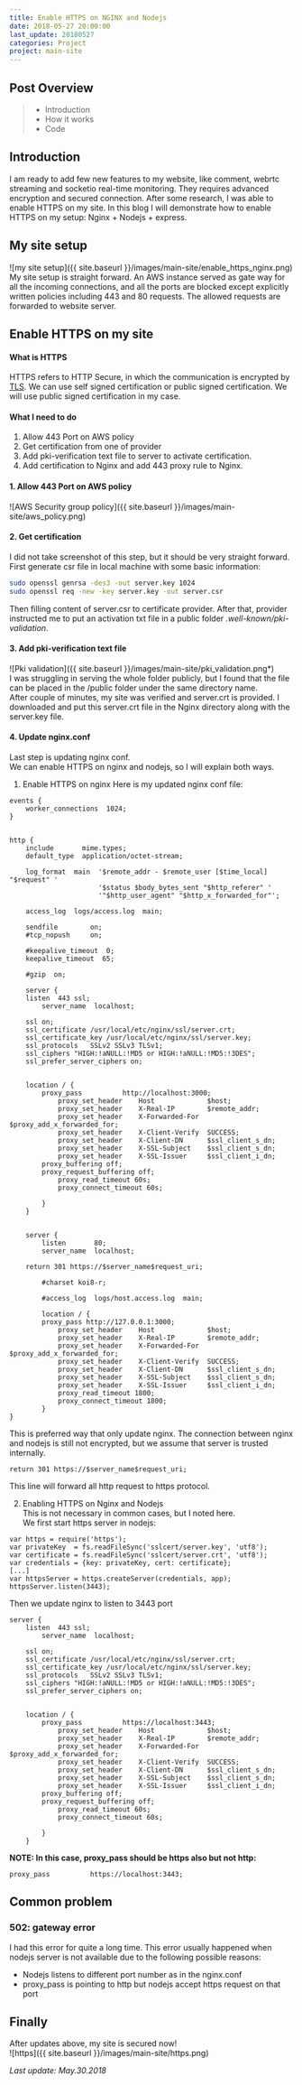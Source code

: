 ```yaml
---
title: Enable HTTPS on NGINX and Nodejs
date: 2018-05-27 20:00:00
last_update: 20180527
categories: Project
project: main-site
---
```


## Post Overview
>* Introduction
>* How it works
>* Code

## Introduction
I am ready to add few new features to my website, like comment, webrtc streaming and socketio real-time monitoring. They
requires advanced encryption and secured connection. After some research, I was able to enable HTTPS on my site. In this 
blog I will demonstrate how to enable HTTPS on my setup: Nginx + Nodejs + express.

## My site setup  
![my site setup]({{ site.baseurl }}/images/main-site/enable_https_nginx.png)  
My site setup is straight forward. An AWS instance served as gate way for all the incoming connections, and all the ports
are blocked except explicitly written policies including 443 and 80 requests. The allowed requests are forwarded to 
website server.  

## Enable HTTPS on my site
#### What is HTTPS
HTTPS refers to HTTP Secure, in which the communication is encrypted by 
[TLS](https://en.wikipedia.org/wiki/Transport_Layer_Security). We can use self signed certification or public signed 
certification. We will use public signed certification in my case.
#### What I need to do
1. Allow 443 Port on AWS policy
2. Get certification from one of provider
3. Add pki-verification text file to server to activate certification.
4. Add certification to Nginx and add 443 proxy rule to Nginx.

#### 1. Allow 443 Port on AWS policy 
![AWS Security group policy]({{ site.baseurl }}/images/main-site/aws_policy.png) 

#### 2. Get certification
I did not take screenshot of this step, but it should be very straight forward.  
First generate csr file in local machine with some basic information:
```bash
sudo openssl genrsa -des3 -out server.key 1024
sudo openssl req -new -key server.key -out server.csr
```
Then filling content of server.csr to certificate provider. After that, provider instructed me to put an activation
txt file in a public folder *.well-known/pki-validation*.

#### 3. Add pki-verification text file
![Pki validation]({{ site.baseurl }}/images/main-site/pki_validation.png*)   
I was struggling in serving the whole folder publicly, but I found that the file can be placed in the /public folder 
under the same directory name.  
After couple of minutes, my site was verified and server.crt is provided. I downloaded and put this server.crt
file in the Nginx directory along with the server.key file.

#### 4. Update nginx.conf
Last step is updating nginx conf.  
We can enable HTTPS on nginx and nodejs, so I will explain both ways.
1. Enable HTTPS on nginx
Here is my updated nginx conf file:
```
events {
    worker_connections  1024;
}


http {
    include       mime.types;
    default_type  application/octet-stream;

    log_format  main  '$remote_addr - $remote_user [$time_local] "$request" '
                      '$status $body_bytes_sent "$http_referer" '
                      '"$http_user_agent" "$http_x_forwarded_for"';

    access_log  logs/access.log  main;

    sendfile        on;
    #tcp_nopush     on;

    #keepalive_timeout  0;
    keepalive_timeout  65;

    #gzip  on;

    server {
	listen	443 ssl;
        server_name  localhost;
	
	ssl on;
	ssl_certificate /usr/local/etc/nginx/ssl/server.crt;
	ssl_certificate_key /usr/local/etc/nginx/ssl/server.key;
	ssl_protocols	SSLv2 SSLv3 TLSv1;
	ssl_ciphers "HIGH:!aNULL:!MD5 or HIGH:!aNULL:!MD5:!3DES";
	ssl_prefer_server_ciphers on;


	location / {
		proxy_pass          http://localhost:3000;
          	proxy_set_header    Host             $host;
          	proxy_set_header    X-Real-IP        $remote_addr;
 	        proxy_set_header    X-Forwarded-For  $proxy_add_x_forwarded_for;
         	proxy_set_header    X-Client-Verify  SUCCESS;
          	proxy_set_header    X-Client-DN      $ssl_client_s_dn;
          	proxy_set_header    X-SSL-Subject    $ssl_client_s_dn;
          	proxy_set_header    X-SSL-Issuer     $ssl_client_i_dn;
		proxy_buffering off;
		proxy_request_buffering off;
          	proxy_read_timeout 60s;
          	proxy_connect_timeout 60s;

    	}
    }


    server {
        listen       80;
        server_name  localhost;

	return 301 https://$server_name$request_uri;

        #charset koi8-r;

        #access_log  logs/host.access.log  main;

        location / {
		proxy_pass http://127.0.0.1:3000;
          	proxy_set_header    Host             $host;
          	proxy_set_header    X-Real-IP        $remote_addr;
 	        proxy_set_header    X-Forwarded-For  $proxy_add_x_forwarded_for;
         	proxy_set_header    X-Client-Verify  SUCCESS;
          	proxy_set_header    X-Client-DN      $ssl_client_s_dn;
          	proxy_set_header    X-SSL-Subject    $ssl_client_s_dn;
          	proxy_set_header    X-SSL-Issuer     $ssl_client_i_dn;
          	proxy_read_timeout 1800;
          	proxy_connect_timeout 1800;
        }
}
```  
This is preferred way that only update nginx. The connection between nginx and nodejs is still not encrypted, but we
assume that server is trusted internally.

```
return 301 https://$server_name$request_uri;
```  
This line will forward all http request to https protocol. 

2. Enabling HTTPS on Nginx and Nodejs  
This is not necessary in common cases, but I noted here.  
We first start https server in nodejs:  
```
var https = require('https');
var privateKey  = fs.readFileSync('sslcert/server.key', 'utf8');
var certificate = fs.readFileSync('sslcert/server.crt', 'utf8');
var credentials = {key: privateKey, cert: certificate};
[...]
var httpsServer = https.createServer(credentials, app);
httpsServer.listen(3443);
```  
Then we update nginx to listen to 3443 port
```
server {
	listen	443 ssl;
        server_name  localhost;
	
	ssl on;
	ssl_certificate /usr/local/etc/nginx/ssl/server.crt;
	ssl_certificate_key /usr/local/etc/nginx/ssl/server.key;
	ssl_protocols	SSLv2 SSLv3 TLSv1;
	ssl_ciphers "HIGH:!aNULL:!MD5 or HIGH:!aNULL:!MD5:!3DES";
	ssl_prefer_server_ciphers on;


	location / {
		proxy_pass          https://localhost:3443;
          	proxy_set_header    Host             $host;
          	proxy_set_header    X-Real-IP        $remote_addr;
 	        proxy_set_header    X-Forwarded-For  $proxy_add_x_forwarded_for;
         	proxy_set_header    X-Client-Verify  SUCCESS;
          	proxy_set_header    X-Client-DN      $ssl_client_s_dn;
          	proxy_set_header    X-SSL-Subject    $ssl_client_s_dn;
          	proxy_set_header    X-SSL-Issuer     $ssl_client_i_dn;
		proxy_buffering off;
		proxy_request_buffering off;
          	proxy_read_timeout 60s;
          	proxy_connect_timeout 60s;

    	}
    }

```  
**NOTE: In this case, proxy_pass should be https also but not http:**  
```
proxy_pass          https://localhost:3443;
```  

## Common problem
### 502: gateway error
I had this error for quite a long time. This error usually happened when nodejs server is not available due to the following possible reasons:  
* Nodejs listens to different port number as in the nginx.conf  
* proxy_pass is pointing to http but nodejs accept https request on that port  
 

## Finally
After updates above, my site is secured now!  
![https]({{ site.baseurl }}/images/main-site/https.png) 

*Last update: May.30.2018*
